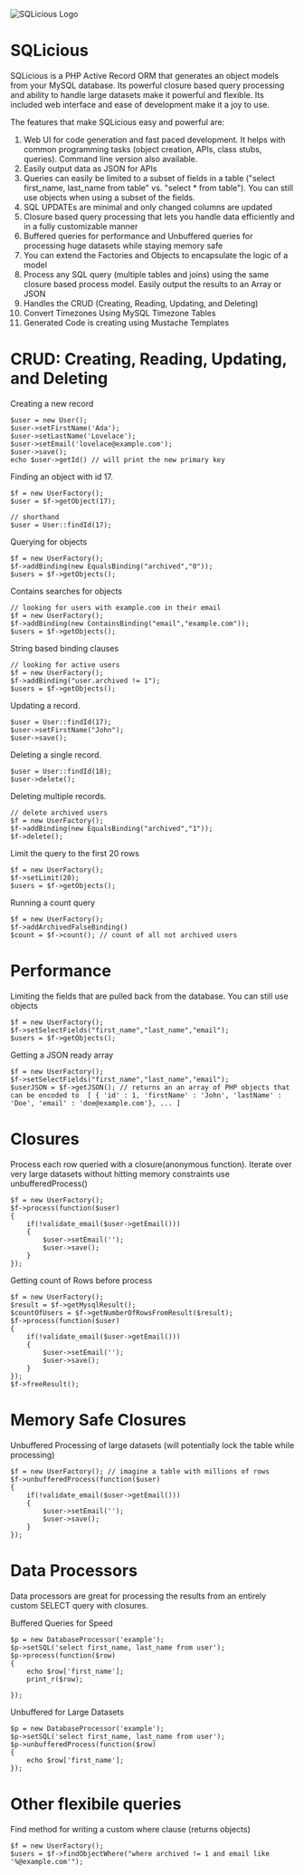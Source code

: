 ![SQLicious Logo](http://static.andrewcassell.com/github/sqlicious/SQLicious.png)

SQLicious
=============

SQLicious is a PHP Active Record ORM that generates an object models from your MySQL database. Its powerful closure based query processing and ability to handle large datasets make it powerful and flexible. Its included web interface and ease of development make it a joy to use.

The features that make SQLicious easy and powerful are:

1. Web UI for code generation and fast paced development. It helps with common programming tasks (object creation, APIs, class stubs, queries). Command line version also available.
1. Easily output data as JSON for APIs
1. Queries can easily be limited to a subset of fields in a table ("select first_name, last_name from table" vs. "select * from table"). You can still use objects when using a subset of the fields.
1. SQL UPDATEs are minimal and only changed columns are updated
1. Closure based query processing that lets you handle data efficiently and in a fully customizable manner
1. Buffered queries for performance and Unbuffered queries for processing huge datasets while staying memory safe
1. You can extend the Factories and Objects to encapsulate the logic of a model
1. Process any SQL query (multiple tables and joins) using the same closure based process model. Easily output the results to an Array or JSON
1. Handles the CRUD (Creating, Reading, Updating, and Deleting)
1. Convert Timezones Using MySQL Timezone Tables
1. Generated Code is creating using Mustache Templates


CRUD: Creating, Reading, Updating, and Deleting
==============

Creating a new record
	
	$user = new User();
	$user->setFirstName('Ada');
	$user->setLastName('Lovelace');
	$user->setEmail('lovelace@example.com');
	$user->save();
	echo $user->getId() // will print the new primary key
	
Finding an object with id 17.
	
	$f = new UserFactory();
	$user = $f->getObject(17);
	
	// shorthand
	$user = User::findId(17);

Querying for objects
	
	$f = new UserFactory();
	$f->addBinding(new EqualsBinding("archived","0"));
	$users = $f->getObjects();
	
Contains searches for objects
	
	// looking for users with example.com in their email
	$f = new UserFactory();
	$f->addBinding(new ContainsBinding("email","example.com"));
	$users = $f->getObjects();
	
	
String based binding clauses
	
	// looking for active users
	$f = new UserFactory();
	$f->addBinding("user.archived != 1");
	$users = $f->getObjects();
	
Updating a record.
	
	$user = User::findId(17);
	$user->setFirstName("John");
	$user->save();
	
Deleting a single record.
	
	$user = User::findId(18);
	$user->delete();

Deleting multiple records.

	// delete archived users
	$f = new UserFactory();
	$f->addBinding(new EqualsBinding("archived","1"));
	$f->delete();
	
Limit the query to the first 20 rows
	
	$f = new UserFactory();
	$f->setLimit(20);
	$users = $f->getObjects();
	
Running a count query
	
	$f = new UserFactory();
	$f->addArchivedFalseBinding()
	$count = $f->count(); // count of all not archived users
	

Performance
=============
Limiting the fields that are pulled back from the database. You can still use objects
	
	$f = new UserFactory();
	$f->setSelectFields("first_name","last_name","email");
	$users = $f->getObjects();
	
Getting a JSON ready array
	
	$f = new UserFactory();
	$f->setSelectFields("first_name","last_name","email");
	$userJSON = $f->getJSON(); // returns an an array of PHP objects that can be encoded to  [ { 'id' : 1, 'firstName' : 'John', 'lastName' : 'Doe', 'email' : 'doe@example.com'}, ... ]
	

Closures
============
Process each row queried with a closure(anonymous function). Iterate over very large datasets without hitting memory constraints use unbufferedProcess()
	
	$f = new UserFactory();
	$f->process(function($user)
	{
		if(!validate_email($user->getEmail()))
		{
			$user->setEmail('');
			$user->save();
		}
	});

Getting count of Rows before process
	
	$f = new UserFactory();
	$result = $f->getMysqlResult();
	$countOfUsers = $f->getNumberOfRowsFromResult($result);
	$f->process(function($user)
	{
		if(!validate_email($user->getEmail()))
		{
			$user->setEmail('');
			$user->save();
		}
	});
	$f->freeResult();

<!--
Memory Safe Outputs (works with billions of rows)
============	

Output directly to CSV
	
	$f = new UserFactory();
	$f->outputCSV();
	
Output directly to JSON
	
	$f = new UserFactory();
	$f->outputJSONString();
-->

Memory Safe Closures
============
	
Unbuffered Processing of large datasets	(will potentially lock the table while processing)
	
	$f = new UserFactory(); // imagine a table with millions of rows
	$f->unbufferedProcess(function($user)
	{
		if(!validate_email($user->getEmail()))
		{
			$user->setEmail('');
			$user->save();
		}
	});
	
Data Processors
=============

Data processors are great for processing the results from an entirely custom SELECT query with closures.

Buffered Queries for Speed	
	
	$p = new DatabaseProcessor('example');
	$p->setSQL('select first_name, last_name from user');
	$p->process(function($row)
	{
		echo $row['first_name'];
		print_r($row);
		
	});

Unbuffered for Large Datasets

	$p = new DatabaseProcessor('example');
	$p->setSQL('select first_name, last_name from user');
	$p->unbufferedProcess(function($row)
	{
		echo $row['first_name'];
	});

	
Other flexibile queries
============
	
Find method for writing a custom where clause (returns objects)
	
	$f = new UserFactory();
	$users = $f->findObjectWhere("where archived != 1 and email like '%@example.com'");
	
	
<!--
Demo is offline.

Web UI
===========
http://demo.sqlicious.com
->>

Converting Timezones
=============

	// Note requires time zones installed in mysql database
	// usage: ($dateTime,$sourceTimezone,$destTimezone). $dateTime may be string or time(), returns a timestamp
	$f = new UserLoginFactory();
	$centralTime = $f->convertTimezone('2012-02-23 04:10PM', 'US/Eastern',  'US/Central');


Composer (Packagist)
=============
https://packagist.org/packages/sqlicious/sqlicious

Setup
=============

1. Download the source code (or use composer)
2. Use the example.config.inc.php to build your config.inc.php
3. Make sure the generator has write access to the folders you specify in config
4. Generate the DAO using the web UI or command line
5. require_once('sqlicious.inc.php') in your project
6. require_once or include any other generated factories that you need in your project (suggestion: use an autoloader)

Requirements
=============
* PHP 5.3 or greater
* MySQL